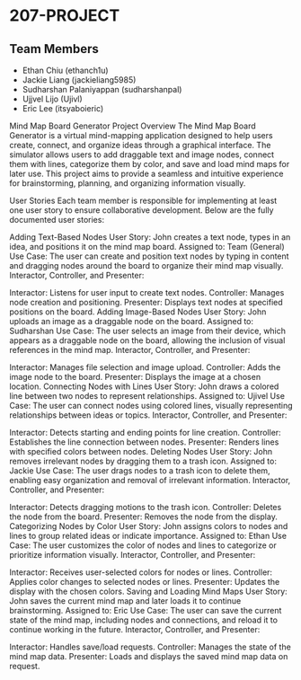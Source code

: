 # 207-PROJECT

## Team Members
* Ethan Chiu (ethanch1u)
* Jackie Liang (jackieliang5985)
* Sudharshan Palaniyappan (sudharshanpal)
* Ujjvel Lijo (Ujivl)
* Eric Lee (itsyaboieric)

Mind Map Board Generator
Project Overview
The Mind Map Board Generator is a virtual mind-mapping application designed to help users create, connect, and organize ideas through a graphical interface. The simulator allows users to add draggable text and image nodes, connect them with lines, categorize them by color, and save and load mind maps for later use. This project aims to provide a seamless and intuitive experience for brainstorming, planning, and organizing information visually.

User Stories
Each team member is responsible for implementing at least one user story to ensure collaborative development. Below are the fully documented user stories:

Adding Text-Based Nodes
User Story: John creates a text node, types in an idea, and positions it on the mind map board.
Assigned to: Team (General)
Use Case: The user can create and position text nodes by typing in content and dragging nodes around the board to organize their mind map visually.
Interactor, Controller, and Presenter:

Interactor: Listens for user input to create text nodes.
Controller: Manages node creation and positioning.
Presenter: Displays text nodes at specified positions on the board.
Adding Image-Based Nodes
User Story: John uploads an image as a draggable node on the board.
Assigned to: Sudharshan
Use Case: The user selects an image from their device, which appears as a draggable node on the board, allowing the inclusion of visual references in the mind map.
Interactor, Controller, and Presenter:

Interactor: Manages file selection and image upload.
Controller: Adds the image node to the board.
Presenter: Displays the image at a chosen location.
Connecting Nodes with Lines
User Story: John draws a colored line between two nodes to represent relationships.
Assigned to: Ujivel
Use Case: The user can connect nodes using colored lines, visually representing relationships between ideas or topics.
Interactor, Controller, and Presenter:

Interactor: Detects starting and ending points for line creation.
Controller: Establishes the line connection between nodes.
Presenter: Renders lines with specified colors between nodes.
Deleting Nodes
User Story: John removes irrelevant nodes by dragging them to a trash icon.
Assigned to: Jackie
Use Case: The user drags nodes to a trash icon to delete them, enabling easy organization and removal of irrelevant information.
Interactor, Controller, and Presenter:

Interactor: Detects dragging motions to the trash icon.
Controller: Deletes the node from the board.
Presenter: Removes the node from the display.
Categorizing Nodes by Color
User Story: John assigns colors to nodes and lines to group related ideas or indicate importance.
Assigned to: Ethan
Use Case: The user customizes the color of nodes and lines to categorize or prioritize information visually.
Interactor, Controller, and Presenter:

Interactor: Receives user-selected colors for nodes or lines.
Controller: Applies color changes to selected nodes or lines.
Presenter: Updates the display with the chosen colors.
Saving and Loading Mind Maps
User Story: John saves the current mind map and later loads it to continue brainstorming.
Assigned to: Eric
Use Case: The user can save the current state of the mind map, including nodes and connections, and reload it to continue working in the future.
Interactor, Controller, and Presenter:

Interactor: Handles save/load requests.
Controller: Manages the state of the mind map data.
Presenter: Loads and displays the saved mind map data on request.
